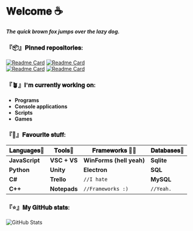 
# **𝐖𝐞𝐥𝐜𝐨𝐦𝐞 ☕**

***The quick brown fox jumps over the lazy dog.***


### 『📦』**𝐏𝐢𝐧𝐧𝐞𝐝 𝐫𝐞𝐩𝐨𝐬𝐢𝐭𝐨𝐫𝐢𝐞𝐬:**

[![Readme Card](https://github-readme-stats.vercel.app/api/pin/?username=DaikoCode3&repo=Fask&theme=dark)](https://github.com/DaikoCode3/Fask)
[![Readme Card](https://github-readme-stats.vercel.app/api/pin/?username=DaikoCode3&repo=VoiceIT&theme=dark)](https://github.com/DaikoCode3/VoiceIT)\
[![Readme Card](https://github-readme-stats.vercel.app/api/pin/?username=DaikoCode3&repo=Scopa&theme=dark)](https://github.com/DaikoCode3/Scopa)
[![Readme Card](https://github-readme-stats.vercel.app/api/pin/?username=DaikoCode3&repo=Campfire&theme=dark)](https://github.com/DaikoCode3/Campfire)

### **『🪴』𝐈'𝐦 𝐜𝐮𝐫𝐫𝐞𝐧𝐭𝐥𝐲 𝐰𝐨𝐫𝐤𝐢𝐧𝐠 𝐨𝐧:** 
- **Programs**
- **Console applications**
- **Scripts**
- **Games**

### **『🦜』𝐅𝐚𝐯𝐨𝐮𝐫𝐢𝐭𝐞 𝐬𝐭𝐮𝐟𝐟:**

**𝐋𝐚𝐧𝐠𝐮𝐚𝐠𝐞𝐬📜** |**𝐓𝐨𝐨𝐥𝐬🔧** |**𝐅𝐫𝐚𝐦𝐞𝐰𝐨𝐫𝐤𝐬 👨‍💻**      |**𝐃𝐚𝐭𝐚𝐛𝐚𝐬𝐞𝐬💾**
--------------- | -----------|------------------------|---------------
**JavaScript**  |**VSC + VS**|**WinForms (hell yeah)**|**Sqlite**
**Python**      |**Unity**   |**Electron**            |**SQL**
**C#**          |**Trello**  |`//I hate`              |**MySQL**
**C++**         |**Notepads**|`//Frameworks :)`       |`//Yeah.`


### 『⭐』𝐌𝐲 𝐆𝐢𝐭𝐇𝐮𝐛 𝐬𝐭𝐚𝐭𝐬:
![GitHub Stats](https://github-readme-stats.vercel.app/api?username=DaikoCode3&theme=dark&hide_title=true)
